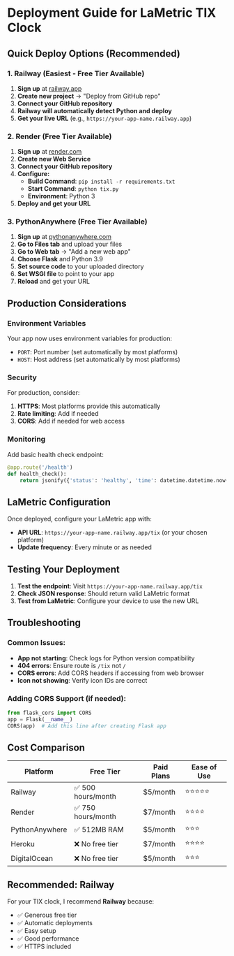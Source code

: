 # Deployment Guide for LaMetric TIX Clock

## Quick Deploy Options (Recommended)

### 1. Railway (Easiest - Free Tier Available)

1. **Sign up** at [railway.app](https://railway.app)
2. **Create new project** → "Deploy from GitHub repo"
3. **Connect your GitHub repository**
4. **Railway will automatically detect Python and deploy**
5. **Get your live URL** (e.g., `https://your-app-name.railway.app`)

### 2. Render (Free Tier Available)

1. **Sign up** at [render.com](https://render.com)
2. **Create new Web Service**
3. **Connect your GitHub repository**
4. **Configure:**
   - **Build Command**: `pip install -r requirements.txt`
   - **Start Command**: `python tix.py`
   - **Environment**: Python 3
5. **Deploy and get your URL**

### 3. PythonAnywhere (Free Tier Available)

1. **Sign up** at [pythonanywhere.com](https://pythonanywhere.com)
2. **Go to Files tab** and upload your files
3. **Go to Web tab** → "Add a new web app"
4. **Choose Flask** and Python 3.9
5. **Set source code** to your uploaded directory
6. **Set WSGI file** to point to your app
7. **Reload** and get your URL

## Production Considerations

### Environment Variables
Your app now uses environment variables for production:
- `PORT`: Port number (set automatically by most platforms)
- `HOST`: Host address (set automatically by most platforms)

### Security
For production, consider:
1. **HTTPS**: Most platforms provide this automatically
2. **Rate limiting**: Add if needed
3. **CORS**: Add if needed for web access

### Monitoring
Add basic health check endpoint:
```python
@app.route('/health')
def health_check():
    return jsonify({'status': 'healthy', 'time': datetime.datetime.now().isoformat()})
```

## LaMetric Configuration

Once deployed, configure your LaMetric app with:
- **API URL**: `https://your-app-name.railway.app/tix` (or your chosen platform)
- **Update frequency**: Every minute or as needed

## Testing Your Deployment

1. **Test the endpoint**: Visit `https://your-app-name.railway.app/tix`
2. **Check JSON response**: Should return valid LaMetric format
3. **Test from LaMetric**: Configure your device to use the new URL

## Troubleshooting

### Common Issues:
- **App not starting**: Check logs for Python version compatibility
- **404 errors**: Ensure route is `/tix` not `/`
- **CORS errors**: Add CORS headers if accessing from web browser
- **Icon not showing**: Verify icon IDs are correct

### Adding CORS Support (if needed):
```python
from flask_cors import CORS
app = Flask(__name__)
CORS(app)  # Add this line after creating Flask app
```

## Cost Comparison

| Platform | Free Tier | Paid Plans | Ease of Use |
|----------|-----------|------------|-------------|
| Railway | ✅ 500 hours/month | $5/month | ⭐⭐⭐⭐⭐ |
| Render | ✅ 750 hours/month | $7/month | ⭐⭐⭐⭐ |
| PythonAnywhere | ✅ 512MB RAM | $5/month | ⭐⭐⭐ |
| Heroku | ❌ No free tier | $7/month | ⭐⭐⭐⭐ |
| DigitalOcean | ❌ No free tier | $5/month | ⭐⭐⭐ |

## Recommended: Railway

For your TIX clock, I recommend **Railway** because:
- ✅ Generous free tier
- ✅ Automatic deployments
- ✅ Easy setup
- ✅ Good performance
- ✅ HTTPS included

